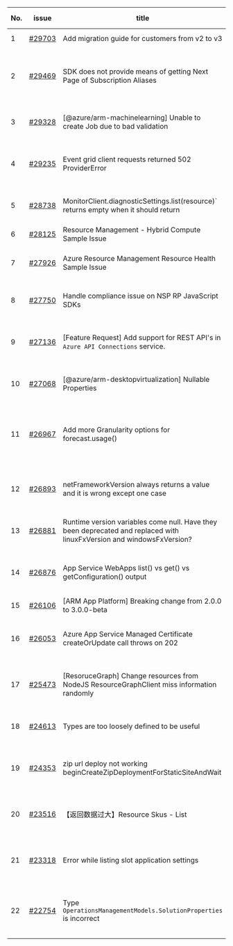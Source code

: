 | No. | issue | title | labels | assignees | bot advice | created date |
| ------ | ------ | ------ | ------ | ------ | ------ | :-----: |
|1|[#29703](https://github.com/Azure/azure-sdk-for-js/issues/29703)|Add migration guide for customers from v2 to v3|Mgmt|MaryGao||2024-05-13|
|2|[#29469](https://github.com/Azure/azure-sdk-for-js/issues/29469)|SDK does not provide means of getting Next Page of Subscription Aliases|question, customer-reported, Mgmt, Service Attention, Subscription, needs-team-attention, no-recent-activity|kazrael2119, qiaozha||2024-04-26|
|3|[#29328](https://github.com/Azure/azure-sdk-for-js/issues/29328)|[@azure/arm-machinelearning] Unable to create Job due to bad validation|question, customer-reported, Mgmt, Machine Learning, needs-team-attention|kazrael2119, qiaozha|new comment|2024-04-16|
|4|[#29235](https://github.com/Azure/azure-sdk-for-js/issues/29235)|Event grid client requests returned 502 ProviderError|question, customer-reported, Mgmt, Service Attention, Event Grid, needs-team-attention|kazrael2119, qiaozha||2024-04-09|
|5|[#28738](https://github.com/Azure/azure-sdk-for-js/issues/28738)|MonitorClient.diagnosticSettings.list(resource)` returns empty when it should return|question, customer-reported, Mgmt, Monitor, needs-team-attention|josefree, kazrael2119, qiaozha||2024-03-01|
|6|[#28125](https://github.com/Azure/azure-sdk-for-js/issues/28125)|Resource Management - Hybrid Compute Sample Issue|Mgmt, test-manual-pass|kazrael2119, qiaozha|new comment|2023-12-29|
|7|[#27926](https://github.com/Azure/azure-sdk-for-js/issues/27926)|Azure Resource Management Resource Health Sample Issue|Mgmt, Service Attention, ARM, Resource Health, test-manual-pass|MaryGao, kazrael2119|new comment|2023-11-29|
|8|[#27750](https://github.com/Azure/azure-sdk-for-js/issues/27750)|Handle compliance issue on NSP RP JavaScript SDKs|question, customer-reported, Mgmt, Event Hubs, needs-team-attention|kazrael2119, qiaozha|new comment|2023-11-10|
|9|[#27136](https://github.com/Azure/azure-sdk-for-js/issues/27136)|[Feature Request] Add support for REST API's in `Azure API Connections` service.|question, customer-reported, Mgmt, App Services, Service Attention, Logic App, needs-team-attention|MaryGao, kazrael2119||2023-09-15|
|10|[#27068](https://github.com/Azure/azure-sdk-for-js/issues/27068)|[@azure/arm-desktopvirtualization] Nullable Properties|question, customer-reported, Mgmt, Service Attention, ARM, needs-team-attention|kazrael2119, qiaozha||2023-09-11|
|11|[#26967](https://github.com/Azure/azure-sdk-for-js/issues/26967)|Add more Granularity options for forecast.usage()|question, customer-reported, Mgmt, Service Attention, feature-request, needs-team-attention, Cost Management - UsageDetailsAndExport|qiaozha||2023-08-29|
|12|[#26893](https://github.com/Azure/azure-sdk-for-js/issues/26893)|netFrameworkVersion always returns a value and it is wrong except one case|question, customer-reported, Mgmt, App Services, Service Attention, needs-team-attention|kazrael2119, qiaozha||2023-08-22|
|13|[#26881](https://github.com/Azure/azure-sdk-for-js/issues/26881)|Runtime version variables come null. Have they been deprecated and replaced with linuxFxVersion and windowsFxVersion?|question, customer-reported, Mgmt, App Services, needs-team-attention|qiaozha|new comment|2023-08-21|
|14|[#26876](https://github.com/Azure/azure-sdk-for-js/issues/26876)|App Service WebApps list() vs get() vs getConfiguration() output|question, customer-reported, Mgmt, App Services, Service Attention, needs-team-attention|qiaozha|new comment|2023-08-19|
|15|[#26106](https://github.com/Azure/azure-sdk-for-js/issues/26106)|[ARM App Platform] Breaking change from 2.0.0 to 3.0.0-beta|Mgmt, ARM - Managed Applications|MaryGao, kazrael2119||2023-06-06|
|16|[#26053](https://github.com/Azure/azure-sdk-for-js/issues/26053)|Azure App Service Managed Certificate createOrUpdate call throws on 202|question, customer-reported, Mgmt, App Services, Service Attention, needs-team-attention|kazrael2119, qiaozha|new comment|2023-05-31|
|17|[#25473](https://github.com/Azure/azure-sdk-for-js/issues/25473)|[ResoruceGraph] Change resources from NodeJS ResourceGraphClient miss information randomly|question, customer-reported, Mgmt, Service Attention, Resource Graph, needs-team-attention|qiaozha|new comment|2023-04-06|
|18|[#24613](https://github.com/Azure/azure-sdk-for-js/issues/24613)|Types are too loosely defined to be useful|customer-reported, Mgmt, feature-request, needs-team-attention, SecurityInsights|qiaozha||2023-01-30|
|19|[#24353](https://github.com/Azure/azure-sdk-for-js/issues/24353)|zip url deploy not working beginCreateZipDeploymentForStaticSiteAndWait|bug, customer-reported, Mgmt, App Services, Service Attention, needs-team-attention|qiaozha||2023-01-03|
|20|[#23516](https://github.com/Azure/azure-sdk-for-js/issues/23516)|【返回数据过大】Resource Skus - List|customer-reported, Mgmt, Service Attention, feature-request, ARM - Core, needs-team-attention|qiaozha|new comment|2022-10-14|
|21|[#23318](https://github.com/Azure/azure-sdk-for-js/issues/23318)|Error while listing slot application settings  |bug, customer-reported, Mgmt, App Services, Service Attention, needs-team-attention|qiaozha|new comment|2022-09-26|
|22|[#22754](https://github.com/Azure/azure-sdk-for-js/issues/22754)|Type `OperationsManagementModels.SolutionProperties` is incorrect|bug, customer-reported, Mgmt, Service Attention, Operations Management, needs-team-attention|xboxeer, qiaozha||2022-07-29|

